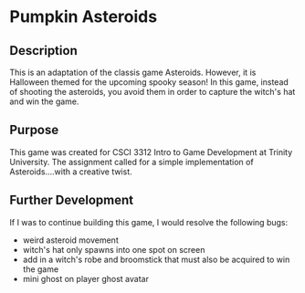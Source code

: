 # Pumpkin Asteroids
## Description
This is an adaptation of the classis game Asteroids. 
However, it is Halloween themed for the upcoming spooky season! 
In this game, instead of shooting the asteroids, you avoid them in order to capture the witch's hat and win the game.
## Purpose
This game was created for CSCI 3312 Intro to Game Development at Trinity University. 
The assignment called for a simple implementation of Asteroids....with a creative twist.
## Further Development
If I was to continue building this game, I would resolve the following bugs:
- weird asteroid movement
- witch's hat only spawns into one spot on screen
- add in a witch's robe and broomstick that must also be acquired to win the game
- mini ghost on player ghost avatar
